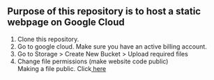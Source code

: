 ## Purpose of this repository is to host a static webpage on Google Cloud

1. Clone this repository.<br>
2. Go to google cloud. Make sure you have an active billing account.<br> 
3. Go to Storage > Create New Bucket > Upload required files<br> 
4. Change file permissions (make website code public)<br> 
Making a file public. Click<a href='https://cloud.google.com/storage/docs/access-control/making-data-public#buckets'> here </a>



